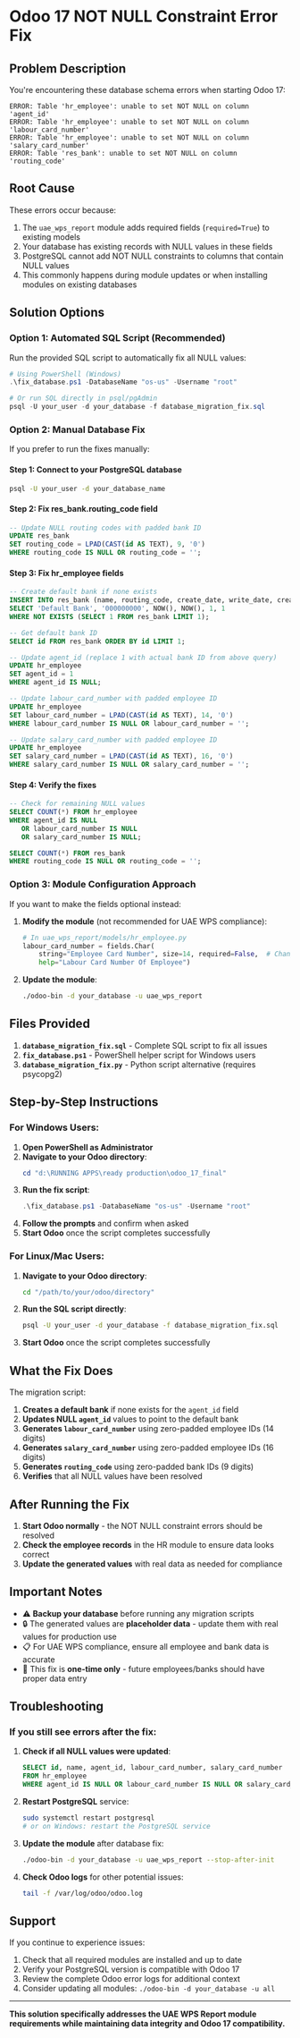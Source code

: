 # Odoo 17 NOT NULL Constraint Error Fix

## Problem Description

You're encountering these database schema errors when starting Odoo 17:

```
ERROR: Table 'hr_employee': unable to set NOT NULL on column 'agent_id'
ERROR: Table 'hr_employee': unable to set NOT NULL on column 'labour_card_number'  
ERROR: Table 'hr_employee': unable to set NOT NULL on column 'salary_card_number'
ERROR: Table 'res_bank': unable to set NOT NULL on column 'routing_code'
```

## Root Cause

These errors occur because:

1. The `uae_wps_report` module adds required fields (`required=True`) to existing models
2. Your database has existing records with NULL values in these fields
3. PostgreSQL cannot add NOT NULL constraints to columns that contain NULL values
4. This commonly happens during module updates or when installing modules on existing databases

## Solution Options

### Option 1: Automated SQL Script (Recommended)

Run the provided SQL script to automatically fix all NULL values:

```powershell
# Using PowerShell (Windows)
.\fix_database.ps1 -DatabaseName "os-us" -Username "root"

# Or run SQL directly in psql/pgAdmin
psql -U your_user -d your_database -f database_migration_fix.sql
```

### Option 2: Manual Database Fix

If you prefer to run the fixes manually:

#### Step 1: Connect to your PostgreSQL database
```bash
psql -U your_user -d your_database_name
```

#### Step 2: Fix res_bank.routing_code field
```sql
-- Update NULL routing codes with padded bank ID
UPDATE res_bank 
SET routing_code = LPAD(CAST(id AS TEXT), 9, '0')
WHERE routing_code IS NULL OR routing_code = '';
```

#### Step 3: Fix hr_employee fields
```sql
-- Create default bank if none exists
INSERT INTO res_bank (name, routing_code, create_date, write_date, create_uid, write_uid)
SELECT 'Default Bank', '000000000', NOW(), NOW(), 1, 1
WHERE NOT EXISTS (SELECT 1 FROM res_bank LIMIT 1);

-- Get default bank ID
SELECT id FROM res_bank ORDER BY id LIMIT 1;

-- Update agent_id (replace 1 with actual bank ID from above query)
UPDATE hr_employee 
SET agent_id = 1 
WHERE agent_id IS NULL;

-- Update labour_card_number with padded employee ID
UPDATE hr_employee 
SET labour_card_number = LPAD(CAST(id AS TEXT), 14, '0')
WHERE labour_card_number IS NULL OR labour_card_number = '';

-- Update salary_card_number with padded employee ID  
UPDATE hr_employee 
SET salary_card_number = LPAD(CAST(id AS TEXT), 16, '0')
WHERE salary_card_number IS NULL OR salary_card_number = '';
```

#### Step 4: Verify the fixes
```sql
-- Check for remaining NULL values
SELECT COUNT(*) FROM hr_employee 
WHERE agent_id IS NULL 
   OR labour_card_number IS NULL 
   OR salary_card_number IS NULL;

SELECT COUNT(*) FROM res_bank 
WHERE routing_code IS NULL OR routing_code = '';
```

### Option 3: Module Configuration Approach

If you want to make the fields optional instead:

1. **Modify the module** (not recommended for UAE WPS compliance):
   ```python
   # In uae_wps_report/models/hr_employee.py
   labour_card_number = fields.Char(
       string="Employee Card Number", size=14, required=False,  # Changed to False
       help="Labour Card Number Of Employee")
   ```

2. **Update the module**:
   ```bash
   ./odoo-bin -d your_database -u uae_wps_report
   ```

## Files Provided

1. **`database_migration_fix.sql`** - Complete SQL script to fix all issues
2. **`fix_database.ps1`** - PowerShell helper script for Windows users  
3. **`database_migration_fix.py`** - Python script alternative (requires psycopg2)

## Step-by-Step Instructions

### For Windows Users:

1. **Open PowerShell as Administrator**
2. **Navigate to your Odoo directory**:
   ```powershell
   cd "d:\RUNNING APPS\ready production\odoo_17_final"
   ```
3. **Run the fix script**:
   ```powershell
   .\fix_database.ps1 -DatabaseName "os-us" -Username "root"
   ```
4. **Follow the prompts** and confirm when asked
5. **Start Odoo** once the script completes successfully

### For Linux/Mac Users:

1. **Navigate to your Odoo directory**:
   ```bash
   cd "/path/to/your/odoo/directory"
   ```
2. **Run the SQL script directly**:
   ```bash
   psql -U your_user -d your_database -f database_migration_fix.sql
   ```
3. **Start Odoo** once the script completes successfully

## What the Fix Does

The migration script:

1. **Creates a default bank** if none exists for the `agent_id` field
2. **Updates NULL `agent_id`** values to point to the default bank
3. **Generates `labour_card_number`** using zero-padded employee IDs (14 digits)
4. **Generates `salary_card_number`** using zero-padded employee IDs (16 digits)  
5. **Generates `routing_code`** using zero-padded bank IDs (9 digits)
6. **Verifies** that all NULL values have been resolved

## After Running the Fix

1. **Start Odoo normally** - the NOT NULL constraint errors should be resolved
2. **Check the employee records** in the HR module to ensure data looks correct
3. **Update the generated values** with real data as needed for compliance

## Important Notes

- ⚠️ **Backup your database** before running any migration scripts
- 🔒 The generated values are **placeholder data** - update them with real values for production use
- 📋 For UAE WPS compliance, ensure all employee and bank data is accurate
- 🔄 This fix is **one-time only** - future employees/banks should have proper data entry

## Troubleshooting

### If you still see errors after the fix:

1. **Check if all NULL values were updated**:
   ```sql
   SELECT id, name, agent_id, labour_card_number, salary_card_number 
   FROM hr_employee 
   WHERE agent_id IS NULL OR labour_card_number IS NULL OR salary_card_number IS NULL;
   ```

2. **Restart PostgreSQL** service:
   ```bash
   sudo systemctl restart postgresql
   # or on Windows: restart the PostgreSQL service
   ```

3. **Update the module** after database fix:
   ```bash
   ./odoo-bin -d your_database -u uae_wps_report --stop-after-init
   ```

4. **Check Odoo logs** for other potential issues:
   ```bash
   tail -f /var/log/odoo/odoo.log
   ```

## Support

If you continue to experience issues:

1. Check that all required modules are installed and up to date
2. Verify your PostgreSQL version is compatible with Odoo 17
3. Review the complete Odoo error logs for additional context
4. Consider updating all modules: `./odoo-bin -d your_database -u all`

---

**This solution specifically addresses the UAE WPS Report module requirements while maintaining data integrity and Odoo 17 compatibility.**
